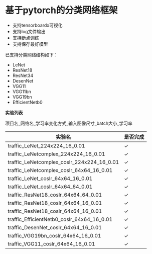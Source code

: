 # 基于pytorch的分类网络框架

- 支持tensorboardx可视化
- 支持log文件输出
- 支持断点训练
- 支持保存最好模型

已支持分类网络结构如下：

- LeNet
- ResNet18
- ResNet34
- DesenNet
- VGG11
- VGG11bn
- VGG19bn
- EfficientNetb0


**实验列表**

项目名_网络名_学习率变化方式_输入图像尺寸_batch大小_学习率 

|实验名|是否完成|
|----------|--------------|
|traffic_LeNet_224x224_16_0.01|$\checkmark$|
|traffic_LeNetcomplex_224x224_16_0.01|$\checkmark$|
|traffic_LeNetcomplex_coslr_224x224_16_0.01|$\checkmark$|
|traffic_LeNetcomplex_coslr_64x64_16_0.01|$\checkmark$|
|traffic_LeNet_coslr_64x64_16_0.01|$\checkmark$|
|traffic_LeNet_coslr_64x64_64_0.01|$\checkmark$|
|traffic_ResNet18_coslr_64x64_64_0.01|$\checkmark$|
|traffic_ResNet18_coslr_64x64_16_0.01|$\checkmark$|
|traffic_ResNet18_coslr_64x64_16_0.01|$\checkmark$|
|traffic_EfficientNetb0_coslr_64x64_16_0.01|$\checkmark$|
|traffic_DesenNet_coslr_64x64_16_0.01|$\checkmark$|
|traffic_VGG19bn_coslr_64x64_16_0.01|$\checkmark$|
|traffic_VGG11_coslr_64x64_16_0.01|$\checkmark$|


